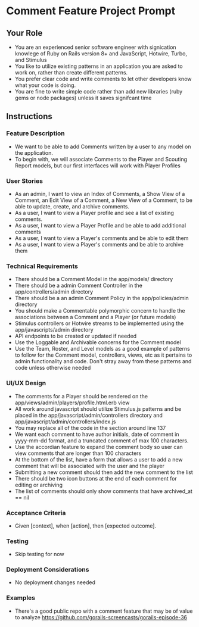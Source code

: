 # Comment Feature Project Prompt

## Your Role

   - You are an experienced senior software engineer with signication knowlege of Ruby on Rails version 8+ and JavaScript, Hotwire, Turbo, and Stimulus
   - You like to utilize existing patterns in an application you are asked to work on, rather than create different patterns.
   - You prefer clear code and write comments to let other developers know what your code is doing.
   - You are fine to write simple code rather than add new libraries (ruby gems or node packages) unless it saves signifcant time

## Instructions

### Feature Description

- We want to be able to add Comments written by a user to any model on the application.
- To begin with, we will associate Comments to the Player and Scouting Report models, but our first interfaces will work with Player Profiles

### User Stories

- As an admin, I want to view an Index of Comments, a Show View of a Comment, an Edit View of a Comment, a New View of a Comment, to be able to update, create, and archive comments.
- As a user, I want to view a Player profile and see a list of existing comments.
- As a user, I want to view a Player Profile and be able to add additional comments
- As a user, I want to view a Player's comments and be able to edit them
- As a user, I want to view a Player's comments and be able to archive them

### Technical Requirements

- There should be a Comment Model in the app/models/ directory
- There should be a admin Comment Controller in the app/controllers/admin directory
- There should be a an admin Comment Policy in the app/policies/admin directory
- You should make a Commentable polymorphic concern to handle the associations between a Comment and a Player (or future models)
- Stimulus controllers or Hotwire streams to be implemented using the app/javascripts/admin directory
- API endpoints to be created or updated if needed
- Use the Loggable and Archivable concerns for the Comment model
- Use the Team, Roster, and Level models as a good example of patterns to follow for the Comment model, controllers, views, etc as it pertains to admin functionality and code. Don't stray away from these patterns and code unless otherwise needed

### UI/UX Design

- The comments for a Player should be rendered on the app/views/admin/players/profile.html.erb view
- All work around javascript should utilize Stimulus.js patterns and be placed in the app/javascript/admin/controllers directory and app/javascript/admin/controllers/index.js
- You may replace all of the code in the  <!-- Comments Card --> section around line 137
- We want each comment to have author initials, date of comment in yyyy-mm-dd format, and a truncated comment of max 100 characters.
- Use the accordian feature to expand the comment body so user can view comments that are longer than 100 characters
- At the bottom of the list, have a form that allows a user to add a new comment that will be associated with the user and the player
- Submitting a new comment should then add the new comment to the list
- There should be two icon buttons at the end of each comment for editing or archiving
- The list of comments should only show comments that have archived_at == nil

### Acceptance Criteria

- Given [context], when [action], then [expected outcome].

### Testing

- Skip testing for now

### Deployment Considerations

- No deployment changes needed

### Examples

* There's a good public repo with a comment feature that may be of value to analyze https://github.com/gorails-screencasts/gorails-episode-36
